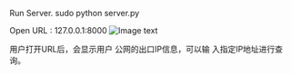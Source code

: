Run Server.
sudo python server.py 

Open URL : 127.0.0.1:8000
![Image text](https://github.com/userzhiyuan/findipaddress/blob/master/Screenshot.png)

用户打开URL后，会显示用户 公网的出口IP信息，可以输 入指定IP地址进行查询。


